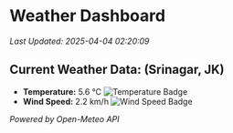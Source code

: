 
# Weather Dashboard

_Last Updated: 2025-04-04 02:20:09_

## Current Weather Data: (Srinagar, JK)
- **Temperature:** 5.6 °C ![Temperature Badge](https://img.shields.io/badge/Temperature-Low%20Temp-blue)
- **Wind Speed:** 2.2 km/h ![Wind Speed Badge](https://img.shields.io/badge/Wind%20Speed-Light%20Wind-blue)

*Powered by Open-Meteo API*
